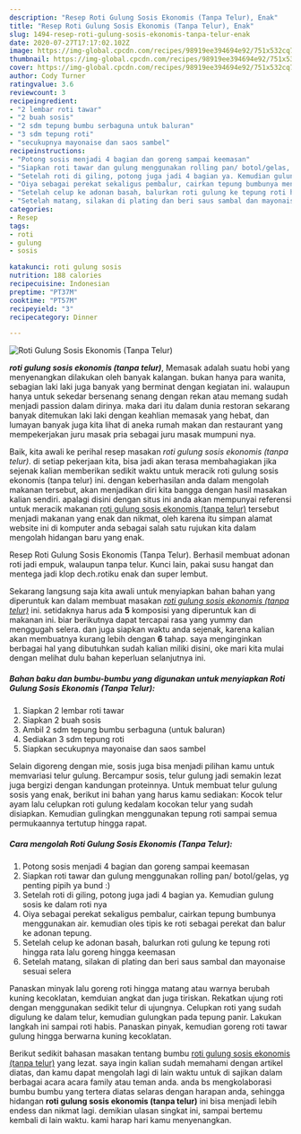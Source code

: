 ```yaml
---
description: "Resep Roti Gulung Sosis Ekonomis (Tanpa Telur), Enak"
title: "Resep Roti Gulung Sosis Ekonomis (Tanpa Telur), Enak"
slug: 1494-resep-roti-gulung-sosis-ekonomis-tanpa-telur-enak
date: 2020-07-27T17:17:02.102Z
image: https://img-global.cpcdn.com/recipes/98919ee394694e92/751x532cq70/roti-gulung-sosis-ekonomis-tanpa-telur-foto-resep-utama.jpg
thumbnail: https://img-global.cpcdn.com/recipes/98919ee394694e92/751x532cq70/roti-gulung-sosis-ekonomis-tanpa-telur-foto-resep-utama.jpg
cover: https://img-global.cpcdn.com/recipes/98919ee394694e92/751x532cq70/roti-gulung-sosis-ekonomis-tanpa-telur-foto-resep-utama.jpg
author: Cody Turner
ratingvalue: 3.6
reviewcount: 3
recipeingredient:
- "2 lembar roti tawar"
- "2 buah sosis"
- "2 sdm tepung bumbu serbaguna untuk baluran"
- "3 sdm tepung roti"
- "secukupnya mayonaise dan saos sambel"
recipeinstructions:
- "Potong sosis menjadi 4 bagian dan goreng sampai keemasan"
- "Siapkan roti tawar dan gulung menggunakan rolling pan/ botol/gelas, yg penting pipih ya bund :)"
- "Setelah roti di giling, potong juga jadi 4 bagian ya. Kemudian gulung sosis ke dalam roti nya"
- "Oiya sebagai perekat sekaligus pembalur, cairkan tepung bumbunya menggunakan air. kemudian oles tipis ke roti sebagai perekat dan balur ke adonan tepung."
- "Setelah celup ke adonan basah, balurkan roti gulung ke tepung roti hingga rata lalu goreng hingga keemasan"
- "Setelah matang, silakan di plating dan beri saus sambal dan mayonaise sesuai selera"
categories:
- Resep
tags:
- roti
- gulung
- sosis

katakunci: roti gulung sosis 
nutrition: 188 calories
recipecuisine: Indonesian
preptime: "PT37M"
cooktime: "PT57M"
recipeyield: "3"
recipecategory: Dinner

---
```



![Roti Gulung Sosis Ekonomis (Tanpa Telur)](https://img-global.cpcdn.com/recipes/98919ee394694e92/751x532cq70/roti-gulung-sosis-ekonomis-tanpa-telur-foto-resep-utama.jpg)

<b><i>roti gulung sosis ekonomis (tanpa telur)</i></b>, Memasak adalah suatu hobi yang menyenangkan dilakukan oleh banyak kalangan. bukan hanya para wanita, sebagian laki laki juga banyak yang berminat dengan kegiatan ini. walaupun hanya untuk sekedar bersenang senang dengan rekan atau memang sudah menjadi passion dalam dirinya. maka dari itu dalam dunia restoran sekarang banyak ditemukan laki laki dengan keahlian memasak yang hebat, dan lumayan banyak juga kita lihat di aneka rumah makan dan restaurant yang mempekerjakan juru masak pria sebagai juru masak mumpuni nya.

Baik, kita awali ke perihal resep masakan <i>roti gulung sosis ekonomis (tanpa telur)</i>. di setiap pekerjaan kita, bisa jadi akan terasa membahagiakan jika sejenak kalian memberikan sedikit waktu untuk meracik roti gulung sosis ekonomis (tanpa telur) ini. dengan keberhasilan anda dalam mengolah makanan tersebut, akan menjadikan diri kita bangga dengan hasil masakan kalian sendiri. apalagi disini dengan situs ini anda akan mempunyai referensi untuk meracik makanan <u>roti gulung sosis ekonomis (tanpa telur)</u> tersebut menjadi makanan yang enak dan nikmat, oleh karena itu simpan alamat website ini di komputer anda sebagai salah satu rujukan kita dalam mengolah hidangan baru yang enak.

Resep Roti Gulung Sosis Ekonomis (Tanpa Telur). Berhasil membuat adonan roti jadi empuk, walaupun tanpa telur. Kunci lain, pakai susu hangat dan mentega jadi klop dech.rotiku enak dan super lembut.


Sekarang langsung saja kita awali untuk menyiapkan bahan bahan yang diperuntuk kan dalam membuat masakan <u><i>roti gulung sosis ekonomis (tanpa telur)</i></u> ini. setidaknya harus ada <b>5</b> komposisi yang diperuntuk kan di makanan ini. biar berikutnya dapat tercapai rasa yang yummy dan menggugah selera. dan juga siapkan waktu anda sejenak, karena kalian akan membuatnya kurang lebih dengan <b>6</b> tahap. saya menginginkan berbagai hal yang dibutuhkan sudah kalian miliki disini, oke mari kita mulai dengan melihat dulu bahan keperluan selanjutnya ini.

<!--inarticleads1-->

##### Bahan baku dan bumbu-bumbu yang digunakan untuk menyiapkan Roti Gulung Sosis Ekonomis (Tanpa Telur):

1. Siapkan 2 lembar roti tawar
1. Siapkan 2 buah sosis
1. Ambil 2 sdm tepung bumbu serbaguna (untuk baluran)
1. Sediakan 3 sdm tepung roti
1. Siapkan secukupnya mayonaise dan saos sambel


Selain digoreng dengan mie, sosis juga bisa menjadi pilihan kamu untuk memvariasi telur gulung. Bercampur sosis, telur gulung jadi semakin lezat juga bergizi dengan kandungan proteinnya. Untuk membuat telur gulung sosis yang enak, berikut ini bahan yang harus kamu sediakan: Kocok telur ayam lalu celupkan roti gulung kedalam kocokan telur yang sudah disiapkan. Kemudian gulingkan menggunakan tepung roti sampai semua permukaannya tertutup hingga rapat. 

<!--inarticleads2-->

##### Cara mengolah Roti Gulung Sosis Ekonomis (Tanpa Telur):

1. Potong sosis menjadi 4 bagian dan goreng sampai keemasan
1. Siapkan roti tawar dan gulung menggunakan rolling pan/ botol/gelas, yg penting pipih ya bund :)
1. Setelah roti di giling, potong juga jadi 4 bagian ya. Kemudian gulung sosis ke dalam roti nya
1. Oiya sebagai perekat sekaligus pembalur, cairkan tepung bumbunya menggunakan air. kemudian oles tipis ke roti sebagai perekat dan balur ke adonan tepung.
1. Setelah celup ke adonan basah, balurkan roti gulung ke tepung roti hingga rata lalu goreng hingga keemasan
1. Setelah matang, silakan di plating dan beri saus sambal dan mayonaise sesuai selera


Panaskan minyak lalu goreng roti hingga matang atau warnya berubah kuning kecoklatan, kemduian angkat dan juga tiriskan. Rekatkan ujung roti dengan menggunakan sedikit telur di ujungnya. Celupkan roti yang sudah digulung ke dalam telur, kemudian gulungkan pada tepung panir. Lakukan langkah ini sampai roti habis. Panaskan pinyak, kemudian goreng roti tawar gulung hingga berwarna kuning kecoklatan. 

Berikut sedikit bahasan masakan tentang bumbu <u>roti gulung sosis ekonomis (tanpa telur)</u> yang lezat. saya ingin kalian sudah memahami dengan artikel diatas, dan kamu dapat mengolah lagi di lain waktu untuk di sajikan dalam berbagai acara acara family atau teman anda. anda bs mengkolaborasi bumbu bumbu yang tertera diatas selaras dengan harapan anda, sehingga hidangan <b>roti gulung sosis ekonomis (tanpa telur)</b> ini bisa menjadi lebih endess dan nikmat lagi. demikian ulasan singkat ini, sampai bertemu kembali di lain waktu. kami harap hari kamu menyenangkan.
